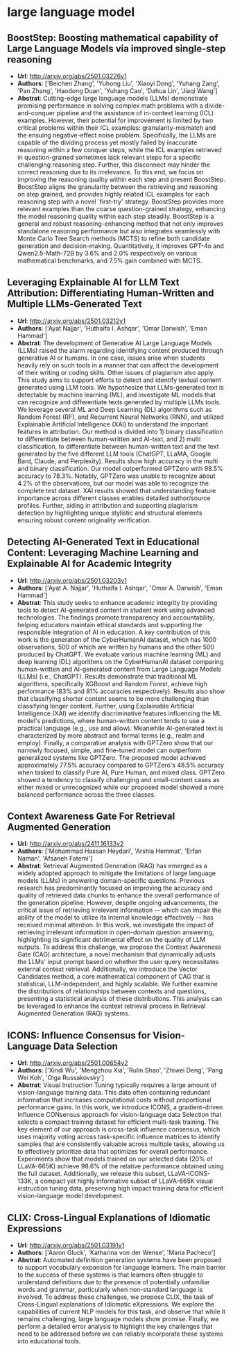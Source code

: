 # large language model
## BoostStep: Boosting mathematical capability of Large Language Models via improved single-step reasoning
- **Url**: http://arxiv.org/abs/2501.03226v1
- **Authors**: ['Beichen Zhang', 'Yuhong Liu', 'Xiaoyi Dong', 'Yuhang Zang', 'Pan Zhang', 'Haodong Duan', 'Yuhang Cao', 'Dahua Lin', 'Jiaqi Wang']
- **Abstrat**: Cutting-edge large language models (LLMs) demonstrate promising performance in solving complex math problems with a divide-and-conquer pipeline and the assistance of in-context learning (ICL) examples. However, their potential for improvement is limited by two critical problems within their ICL examples: granularity-mismatch and the ensuing negative-effect noise problem. Specifically, the LLMs are capable of the dividing process yet mostly failed by inaccurate reasoning within a few conquer steps, while the ICL examples retrieved in question-grained sometimes lack relevant steps for a specific challenging reasoning step. Further, this disconnect may hinder the correct reasoning due to its irrelevance. To this end, we focus on improving the reasoning quality within each step and present BoostStep. BoostStep aligns the granularity between the retrieving and reasoning on step grained, and provides highly related ICL examples for each reasoning step with a novel `first-try' strategy. BoostStep provides more relevant examples than the coarse question-grained strategy, enhancing the model reasoning quality within each step steadily. BoostStep is a general and robust reasoning-enhancing method that not only improves standalone reasoning performance but also integrates seamlessly with Monte Carlo Tree Search methods (MCTS) to refine both candidate generation and decision-making. Quantitatively, it improves GPT-4o and Qwen2.5-Math-72B by 3.6\% and 2.0\% respectively on various mathematical benchmarks, and 7.5\% gain combined with MCTS.





## Leveraging Explainable AI for LLM Text Attribution: Differentiating Human-Written and Multiple LLMs-Generated Text
- **Url**: http://arxiv.org/abs/2501.03212v1
- **Authors**: ['Ayat Najjar', 'Huthaifa I. Ashqar', 'Omar Darwish', 'Eman Hammad']
- **Abstrat**: The development of Generative AI Large Language Models (LLMs) raised the alarm regarding identifying content produced through generative AI or humans. In one case, issues arise when students heavily rely on such tools in a manner that can affect the development of their writing or coding skills. Other issues of plagiarism also apply. This study aims to support efforts to detect and identify textual content generated using LLM tools. We hypothesize that LLMs-generated text is detectable by machine learning (ML), and investigate ML models that can recognize and differentiate texts generated by multiple LLMs tools. We leverage several ML and Deep Learning (DL) algorithms such as Random Forest (RF), and Recurrent Neural Networks (RNN), and utilized Explainable Artificial Intelligence (XAI) to understand the important features in attribution. Our method is divided into 1) binary classification to differentiate between human-written and AI-text, and 2) multi classification, to differentiate between human-written text and the text generated by the five different LLM tools (ChatGPT, LLaMA, Google Bard, Claude, and Perplexity). Results show high accuracy in the multi and binary classification. Our model outperformed GPTZero with 98.5\% accuracy to 78.3\%. Notably, GPTZero was unable to recognize about 4.2\% of the observations, but our model was able to recognize the complete test dataset. XAI results showed that understanding feature importance across different classes enables detailed author/source profiles. Further, aiding in attribution and supporting plagiarism detection by highlighting unique stylistic and structural elements ensuring robust content originality verification.





## Detecting AI-Generated Text in Educational Content: Leveraging Machine Learning and Explainable AI for Academic Integrity
- **Url**: http://arxiv.org/abs/2501.03203v1
- **Authors**: ['Ayat A. Najjar', 'Huthaifa I. Ashqar', 'Omar A. Darwish', 'Eman Hammad']
- **Abstrat**: This study seeks to enhance academic integrity by providing tools to detect AI-generated content in student work using advanced technologies. The findings promote transparency and accountability, helping educators maintain ethical standards and supporting the responsible integration of AI in education. A key contribution of this work is the generation of the CyberHumanAI dataset, which has 1000 observations, 500 of which are written by humans and the other 500 produced by ChatGPT. We evaluate various machine learning (ML) and deep learning (DL) algorithms on the CyberHumanAI dataset comparing human-written and AI-generated content from Large Language Models (LLMs) (i.e., ChatGPT). Results demonstrate that traditional ML algorithms, specifically XGBoost and Random Forest, achieve high performance (83% and 81% accuracies respectively). Results also show that classifying shorter content seems to be more challenging than classifying longer content. Further, using Explainable Artificial Intelligence (XAI) we identify discriminative features influencing the ML model's predictions, where human-written content tends to use a practical language (e.g., use and allow). Meanwhile AI-generated text is characterized by more abstract and formal terms (e.g., realm and employ). Finally, a comparative analysis with GPTZero show that our narrowly focused, simple, and fine-tuned model can outperform generalized systems like GPTZero. The proposed model achieved approximately 77.5% accuracy compared to GPTZero's 48.5% accuracy when tasked to classify Pure AI, Pure Human, and mixed class. GPTZero showed a tendency to classify challenging and small-content cases as either mixed or unrecognized while our proposed model showed a more balanced performance across the three classes.





## Context Awareness Gate For Retrieval Augmented Generation
- **Url**: http://arxiv.org/abs/2411.16133v2
- **Authors**: ['Mohammad Hassan Heydari', 'Arshia Hemmat', 'Erfan Naman', 'Afsaneh Fatemi']
- **Abstrat**: Retrieval Augmented Generation (RAG) has emerged as a widely adopted approach to mitigate the limitations of large language models (LLMs) in answering domain-specific questions. Previous research has predominantly focused on improving the accuracy and quality of retrieved data chunks to enhance the overall performance of the generation pipeline. However, despite ongoing advancements, the critical issue of retrieving irrelevant information -- which can impair the ability of the model to utilize its internal knowledge effectively -- has received minimal attention. In this work, we investigate the impact of retrieving irrelevant information in open-domain question answering, highlighting its significant detrimental effect on the quality of LLM outputs. To address this challenge, we propose the Context Awareness Gate (CAG) architecture, a novel mechanism that dynamically adjusts the LLMs' input prompt based on whether the user query necessitates external context retrieval. Additionally, we introduce the Vector Candidates method, a core mathematical component of CAG that is statistical, LLM-independent, and highly scalable. We further examine the distributions of relationships between contexts and questions, presenting a statistical analysis of these distributions. This analysis can be leveraged to enhance the context retrieval process in Retrieval Augmented Generation (RAG) systems.





## ICONS: Influence Consensus for Vision-Language Data Selection
- **Url**: http://arxiv.org/abs/2501.00654v2
- **Authors**: ['Xindi Wu', 'Mengzhou Xia', 'Rulin Shao', 'Zhiwei Deng', 'Pang Wei Koh', 'Olga Russakovsky']
- **Abstrat**: Visual Instruction Tuning typically requires a large amount of vision-language training data. This data often containing redundant information that increases computational costs without proportional performance gains. In this work, we introduce ICONS, a gradient-driven Influence CONsensus approach for vision-language data Selection that selects a compact training dataset for efficient multi-task training. The key element of our approach is cross-task influence consensus, which uses majority voting across task-specific influence matrices to identify samples that are consistently valuable across multiple tasks, allowing us to effectively prioritize data that optimizes for overall performance. Experiments show that models trained on our selected data (20% of LLaVA-665K) achieve 98.6% of the relative performance obtained using the full dataset. Additionally, we release this subset, LLaVA-ICONS-133K, a compact yet highly informative subset of LLaVA-665K visual instruction tuning data, preserving high impact training data for efficient vision-language model development.





## CLIX: Cross-Lingual Explanations of Idiomatic Expressions
- **Url**: http://arxiv.org/abs/2501.03191v1
- **Authors**: ['Aaron Gluck', 'Katharina von der Wense', 'Maria Pacheco']
- **Abstrat**: Automated definition generation systems have been proposed to support vocabulary expansion for language learners. The main barrier to the success of these systems is that learners often struggle to understand definitions due to the presence of potentially unfamiliar words and grammar, particularly when non-standard language is involved. To address these challenges, we propose CLIX, the task of Cross-Lingual explanations of Idiomatic eXpressions. We explore the capabilities of current NLP models for this task, and observe that while it remains challenging, large language models show promise. Finally, we perform a detailed error analysis to highlight the key challenges that need to be addressed before we can reliably incorporate these systems into educational tools.




